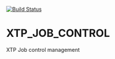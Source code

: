 [![Build Status](https://travis-ci.com/votca/xtp_job_control.svg?branch=master)](https://travis-ci.com/votca/xtp_job_control)

# XTP_JOB_CONTROL

XTP Job control management 



